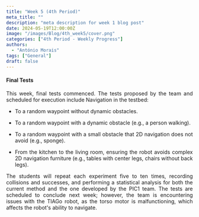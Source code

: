 ```yaml
---
title: "Week 5 (4th Period)"
meta_title: ""
description: "meta description for week 1 blog post"
date: 2024-05-19T12:00:00Z
image: "/images/Blog/4th_week5/cover.png"
categories: ["4th Period - Weekly Progress"]
authors: 
  - "António Morais"
tags: ["General"]
draft: false
---
```


#### Final Tests

<div style="text-align: justify;">

This week, final tests commenced. The tests proposed by the team and scheduled for execution include Navigation in the testbed:

- To a random waypoint without dynamic obstacles.

- To a random waypoint with a dynamic obstacle (e.g., a person walking).

- To a random waypoint with a small obstacle that 2D navigation does not avoid (e.g., sponge).

- From the kitchen to the living room, ensuring the robot avoids complex 2D navigation furniture (e.g., tables with center legs, chairs without back legs).

The students will repeat each experiment five to ten times, recording collisions and successes, and performing a statistical analysis for both the current method and the one developed by the PIC1 team. The tests are scheduled to conclude next week; however, the team is encountering issues with the TIAGo robot, as the torso motor is malfunctioning, which affects the robot's ability to navigate.
</div>